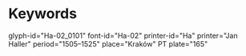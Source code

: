 # Keywords
glyph-id="Ha-02_0101"
font-id="Ha-02"
printer-id="Ha"
printer="Jan Haller"
period="1505–1525"
place="Kraków"
PT plate="165"
